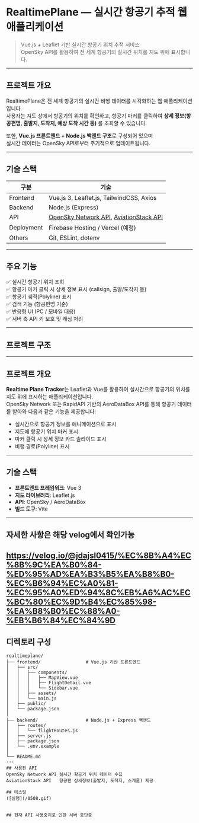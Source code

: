 #  RealtimePlane — 실시간 항공기 추적 웹 애플리케이션

> Vue.js + Leaflet 기반 실시간 항공기 위치 추적 서비스  
> OpenSky API를 활용하여 전 세계 항공기의 실시간 위치를 지도 위에 표시합니다.

---

## 프로젝트 개요

RealtimePlane은 전 세계 항공기의 실시간 비행 데이터를 시각화하는 웹 애플리케이션입니다.  
사용자는 지도 상에서 항공기의 위치를 확인하고, 항공기 마커를 클릭하여 **상세 정보(항공편명, 출발지, 도착지, 예상 도착 시간 등)** 를 조회할 수 있습니다.

또한, **Vue.js 프론트엔드 + Node.js 백엔드 구조**로 구성되어 있으며  
실시간 데이터는 OpenSky API로부터 주기적으로 업데이트됩니다.

---

## 기술 스택

| 구분 | 기술 |
|------|------|
| Frontend | Vue.js 3, Leaflet.js, TailwindCSS, Axios |
| Backend | Node.js (Express) |
| API | [OpenSky Network API](https://opensky-network.org/), [AviationStack API](https://aviationstack.com/) |
| Deployment | Firebase Hosting / Vercel (예정) |
| Others | Git, ESLint, dotenv |

---

## 주요 기능

✅ 실시간 항공기 위치 조회  
✅ 항공기 마커 클릭 시 상세 정보 표시 (callsign, 출발/도착지 등)  
✅ 항공기 궤적(Polyline) 표시  
✅ 검색 기능 (항공편명 기준)  
✅ 반응형 UI (PC / 모바일 대응)  
✅ 서버 측 API 키 보호 및 캐싱 처리

---

## 프로젝트 구조
---

## 프로젝트 개요

**Realtime Plane Tracker**는 Leaflet과 Vue를 활용하여 실시간으로 항공기의 위치를 지도 위에 표시하는 애플리케이션입니다.  
OpenSky Network 또는 RapidAPI 기반의 AeroDataBox API를 통해 항공기 데이터를 받아와 다음과 같은 기능을 제공합니다:

- 실시간으로 항공기 정보를 애니메이션으로 표시
- 지도에 항공기 위치 마커 표시
- 마커 클릭 시 상세 정보 카드 슬라이드 표시
- 비행 경로(Polyline) 표시

---

## 기술 스택

- **프론트엔드 프레임워크**: Vue 3
- **지도 라이브러리**: Leaflet.js
- **API**: OpenSky / AeroDataBox
- **빌드 도구**: Vite

---
## 자세한 사항은 해당 velog에서 확인가능
https://velog.io/@jdajsl0415/%EC%8B%A4%EC%8B%9C%EA%B0%84-%ED%95%AD%EA%B3%B5%EA%B8%B0-%EC%B6%94%EC%A0%81-%EC%95%A0%ED%94%8C%EB%A6%AC%EC%BC%80%EC%9D%B4%EC%85%98-%EA%B8%B0%EC%88%A0-%EB%B6%84%EC%84%9D
---
## 디렉토리 구성
```plaintext
realtimeplane/
├── frontend/                 # Vue.js 기반 프론트엔드
│   ├── src/
│   │   ├── components/
│   │   │   ├── MapView.vue
│   │   │   ├── FlightDetail.vue
│   │   │   └── Sidebar.vue
│   │   ├── assets/
│   │   └── main.js
│   ├── public/
│   └── package.json
│
├── backend/                  # Node.js + Express 백엔드
│   ├── routes/
│   │   └── flightRoutes.js
│   ├── server.js
│   ├── package.json
│   └── .env.example
│
└── README.md
---
## 사용된 API
OpenSky Network API	실시간 항공기 위치 데이터 수집
AviationStack API	항공편 상세정보(출발지, 도착지, 스케줄) 제공

## 테스팅 
![실행](/0508.gif)


## 현재 API 사용중지로 인한 서버 중단중


